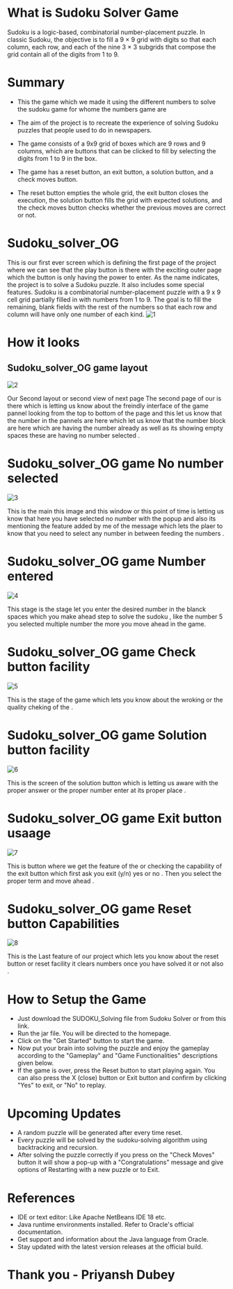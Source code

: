 # What is Sudoku Solver Game 
Sudoku is a logic-based, combinatorial number-placement puzzle. In classic Sudoku, the objective is to fill a 9 × 9 grid with digits so that each column, each row, and each of the nine 3 × 3 subgrids that compose the grid contain all of the digits from 1 to 9. 

# Summary
* This the game which we made it using the different numbers to solve the sudoku game for whome the numbers game are 

* The aim of the project is to recreate the experience of solving Sudoku puzzles that people used to do in newspapers.
* The game consists of a 9x9 grid of boxes which are 9 rows and 9 columns, which are buttons that can be clicked to fill by selecting the digits from 1 to 9 in the box.
* The game has a reset button, an exit button, a solution button, and a check moves button.
* The reset button empties the whole grid, the exit button closes the execution, the solution button fills the grid with expected solutions, and the check moves button checks whether the previous moves are correct or not.


# Sudoku_solver_OG 
This is our first ever screen which is defining the first page of the project where we can see that the play button is there with the exciting outer page which the button is only having the power to enter.
As the name indicates, the project is to solve a Sudoku puzzle. It also includes some special features. 
Sudoku is a combinatorial number-placement puzzle with a 9 x 9 cell grid partially filled in with numbers from 1 to 9. The goal is to fill the remaining, blank fields with the rest of the numbers so that each row and column will have only one number of each kind.
![1](https://github.com/PRIYANSHDUBEY/Sudoku_solver_OG/assets/87897527/4a8aec19-4efc-48a6-8cd8-eefe6ffa218f)


# How it looks 
## Sudoku_solver_OG game layout  
![2](https://github.com/PRIYANSHDUBEY/Sudoku_solver_OG/assets/87897527/a5c1ed68-1987-4a63-8031-d975f1a6f4a7)

Our Second layout or second view of next page 
The second page of our is there which is letting us know about the freindly interface of the game pannel looking from the top to bottom of the page and this let us know that the number in the pannels are here which let us know that the number block are here which are having the number already as well as its showing empty spaces these are having no number selected . 


# Sudoku_solver_OG game No number selected 
![3](https://github.com/PRIYANSHDUBEY/Sudoku_solver_OG/assets/87897527/94fbe8cf-ccbc-4e09-8dd8-480aa9c485e0)

This is the main this image and this window or this point of time is letting us know that here you have selected no number with the popup and also its mentioning the feature added by me of the message which lets the plaer to know that you need to select any number in between feeding the numbers . 

# Sudoku_solver_OG game Number entered 
![4](https://github.com/PRIYANSHDUBEY/Sudoku_solver_OG/assets/87897527/1ed3b075-bb96-468b-b25f-4a3d97ebc04c)

This stage is the stage let you enter the desired number in the blanck spaces which you make ahead step to solve the sudoku , like the number 5 you selected multiple number the more you move ahead in the game. 

# Sudoku_solver_OG game Check button facility 
![5](https://github.com/PRIYANSHDUBEY/Sudoku_solver_OG/assets/87897527/e49cfd9e-e046-405c-88d3-26700f43a6d3)

This is the stage of the game which lets you know about the wroking or the quality cheking of the .

# Sudoku_solver_OG game  Solution button facility 

![6](https://github.com/PRIYANSHDUBEY/Sudoku_solver_OG/assets/87897527/44c2b875-9ef6-42fb-863d-8bcf4b92cb5d)

This is the screen of the solution button which is letting us aware with the proper answer or the proper number enter at its proper place . 

# Sudoku_solver_OG game Exit button usaage

![7](https://github.com/PRIYANSHDUBEY/Sudoku_solver_OG/assets/87897527/b2bb9173-7429-42fa-b472-2e2a22862fe9)

This is button where we get the feature of the or checking the capability of the exit button which first ask you exit (y/n) yes or no . Then you select the proper term and move ahead . 

# Sudoku_solver_OG game  Reset button Capabilities 

![8](https://github.com/PRIYANSHDUBEY/Sudoku_solver_OG/assets/87897527/572ead90-1e29-4a0f-b91d-323a5df43204)

This is the Last feature of our project which lets you know about the reset button or reset facility it clears numbers once you have solved it or not also . 

# How to Setup the Game
* Just download the SUDOKU_Solving file from Sudoku Solver or from this link.
* Run the jar file. You will be directed to the homepage.
* Click on the "Get Started" button to start the game.
* Now put your brain into solving the puzzle and enjoy the gameplay according to the "Gameplay" and "Game Functionalities" descriptions given below.
* If the game is over, press the Reset button to start playing again. You can also press the X (close) button or Exit button and confirm by clicking "Yes" to exit, or "No" to replay.


# Upcoming Updates
* A random puzzle will be generated after every time reset.
* Every puzzle will be solved by the sudoku-solving algorithm using backtracking and recursion.
* After solving the puzzle correctly if you press on the "Check Moves" button it will show a pop-up with a "Congratulations" message and give options of Restarting  with a new puzzle or to Exit.

  
# References
* IDE or text editor: Like Apache NetBeans IDE 18 etc.
* Java runtime environments installed. Refer to Oracle's official documentation.
* Get support and information about the Java language from Oracle.
* Stay updated with the latest version releases at the official build.

# Thank you - Priyansh Dubey 
